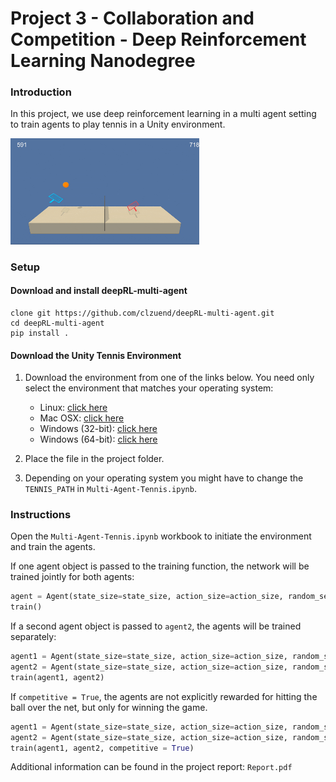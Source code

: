 # Project 3 - Collaboration and Competition - Deep Reinforcement Learning Nanodegree

### Introduction

In this project, we use deep reinforcement learning in a multi agent setting to train agents to play tennis in a Unity environment.

<img src="tennis.gif" width="60%" align="top-left" alt="" title="Trained Agent" />

### Setup

#### Download and install deepRL-multi-agent
```
clone git https://github.com/clzuend/deepRL-multi-agent.git
cd deepRL-multi-agent
pip install .
```

#### Download the Unity Tennis Environment
1. Download the environment from one of the links below.  You need only select the environment that matches your operating system:
    - Linux: [click here](https://s3-us-west-1.amazonaws.com/udacity-drlnd/P3/Tennis/Tennis_Linux.zip)
    - Mac OSX: [click here](https://s3-us-west-1.amazonaws.com/udacity-drlnd/P3/Tennis/Tennis.app.zip)
    - Windows (32-bit): [click here](https://s3-us-west-1.amazonaws.com/udacity-drlnd/P3/Tennis/Tennis_Windows_x86.zip)
    - Windows (64-bit): [click here](https://s3-us-west-1.amazonaws.com/udacity-drlnd/P3/Tennis/Tennis_Windows_x86_64.zip)

2. Place the file in the project folder. 

3. Depending on your operating system you might have to change the ``TENNIS_PATH`` in  `Multi-Agent-Tennis.ipynb`. 

### Instructions

Open the `Multi-Agent-Tennis.ipynb` workbook to initiate the environment and train the agents.

If one agent object is passed to the training function, the network will be trained jointly for both agents:

```python
agent = Agent(state_size=state_size, action_size=action_size, random_seed=0)
train()
```

If a second agent object is passed to ``agent2``, the agents will be trained separately:

```python
agent1 = Agent(state_size=state_size, action_size=action_size, random_seed=0)
agent2 = Agent(state_size=state_size, action_size=action_size, random_seed=1)
train(agent1, agent2)
```

If ``competitive = True``, the agents are not explicitly rewarded for hitting the ball over the net, but only for winning the game.

```python
agent1 = Agent(state_size=state_size, action_size=action_size, random_seed=0)
agent2 = Agent(state_size=state_size, action_size=action_size, random_seed=1)
train(agent1, agent2, competitive = True)
```

Additional information can be found in the project report: `Report.pdf`

